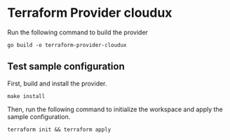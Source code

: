# Terraform Provider cloudux

Run the following command to build the provider

```shell
go build -o terraform-provider-cloudux
```

## Test sample configuration

First, build and install the provider.

```shell
make install
```

Then, run the following command to initialize the workspace and apply the sample configuration.

```shell
terraform init && terraform apply
```